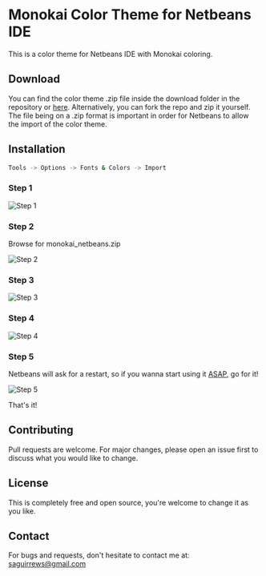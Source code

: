 # Monokai Color Theme for Netbeans IDE

This is a color theme for Netbeans IDE with Monokai coloring.

## Download
You can find the color theme .zip file inside the download folder in the repository or [here](https://github.com/saguirrews/monokai_netbeans/tree/master/download). Alternatively, you can fork the repo and zip it yourself.
The file being on a .zip format is important in order for Netbeans to allow the import of the color theme.

## Installation

```bash
Tools -> Options -> Fonts & Colors -> Import
```
### Step 1
![Step 1](https://i.ibb.co/Lhk7JXp/installation-instructions.png)
### Step 2

Browse for monokai_netbeans.zip

![Step 2](https://i.ibb.co/1GcJK7r/installation-instructions-2.png)
### Step 3
![Step 3](https://i.ibb.co/Fq7cX9G/installation-instructions3-scrubbed.png)
### Step 4
![Step 4](https://i.ibb.co/dsZJTCQ/installation-instructions4-scrubbed.png)
### Step 5

Netbeans will ask for a restart, so if you wanna start using it [ASAP](https://www.thefreedictionary.com/ASAP), go for it!

![Step 5](https://i.ibb.co/nsgJFCT/installation-instructions5.png)

That's it!

## Contributing
Pull requests are welcome. For major changes, please open an issue first to discuss what you would like to change.

## License
This is completely free and open source, you're welcome to change it as you like. 

## Contact
For bugs and requests, don't hesitate to contact me at: 
saguirrews@gmail.com